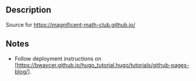 ## Description

Source for https://magnificent-math-club.github.io/

## Notes
* Follow deployment instructions on [https://bwaycer.github.io/hugo_tutorial.hugo/tutorials/github-pages-blog/].
